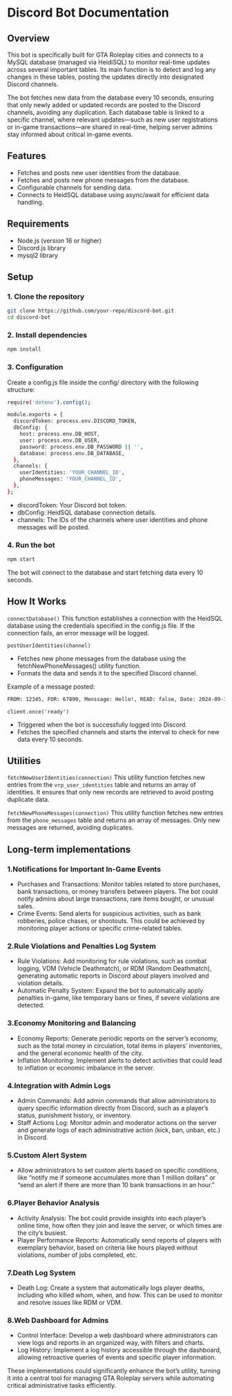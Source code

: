 # Discord Bot Documentation

## Overview
This bot is specifically built for GTA Roleplay cities and connects to a MySQL database (managed via HeidiSQL) to monitor real-time updates across several important tables. Its main function is to detect and log any changes in these tables, posting the updates directly into designated Discord channels.

The bot fetches new data from the database every 10 seconds, ensuring that only newly added or updated records are posted to the Discord channels, avoiding any duplication. Each database table is linked to a specific channel, where relevant updates—such as new user registrations or in-game transactions—are shared in real-time, helping server admins stay informed about critical in-game events.

## Features
* Fetches and posts new user identities from the database.
* Fetches and posts new phone messages from the database.
* Configurable channels for sending data.
* Connects to HeidSQL database using async/await for efficient data handling.

## Requirements
* Node.js (version 16 or higher)
* Discord.js library
* mysql2 library

## Setup

### 1. Clone the repository
```bash 
git clone https://github.com/your-repo/discord-bot.git
cd discord-bot
```

### 2. Install dependencies
```bash 
npm install
```

### 3. Configuration
Create a config.js file inside the config/ directory with the following structure:
```bash 
require('dotenv').config();

module.exports = {
  discordToken: process.env.DISCORD_TOKEN,
  dbConfig: {
    host: process.env.DB_HOST,
    user: process.env.DB_USER,
    password: process.env.DB_PASSWORD || '',
    database: process.env.DB_DATABASE,
  },
  channels: {
    userIdentities: 'YOUR_CHANNEL_ID',
    phoneMessages: 'YOUR_CHANNEL_ID',
  },
};
```
* discordToken: Your Discord bot token.
* dbConfig: HeidSQL database connection details.
* channels: The IDs of the channels where user identities and phone messages will be posted.

### 4. Run the bot
```bash 
npm start
```
The bot will connect to the database and start fetching data every 10 seconds.

## How It Works
`` connectDatabase() ``
This function establishes a connection with the HeidSQL database using the credentials specified in the config.js file. If the connection fails, an error message will be logged.

`` postUserIdentities(channel) ``
* Fetches new phone messages from the database using the fetchNewPhoneMessages() utility function.
* Formats the data and sends it to the specified Discord channel.

Example of a message posted:
```bash 
FROM: 12345, FOR: 67890, Menssage: Hello!, READ: false, Date: 2024-09-12
```
`` client.once('ready') ``
* Triggered when the bot is successfully logged into Discord.
* Fetches the specified channels and starts the interval to check for new data every 10 seconds.

## Utilities
`` fetchNewUserIdentities(connection) ``
This utility function fetches new entries from the `` vrp_user_identities `` table and returns an array of identities. It ensures that only new records are retrieved to avoid posting duplicate data.

`` fetchNewPhoneMessages(connection) ``
This utility function fetches new entries from the `` phone_messages `` table and returns an array of messages. Only new messages are returned, avoiding duplicates.

## Long-term implementations
### 1.Notifications for Important In-Game Events
* Purchases and Transactions: Monitor tables related to store purchases, bank transactions, or money transfers between players. The bot could notify admins about large transactions, rare items bought, or unusual sales.
* Crime Events: Send alerts for suspicious activities, such as bank robberies, police chases, or shootouts. This could be achieved by monitoring player actions or specific crime-related tables.
### 2.Rule Violations and Penalties Log System
* Rule Violations: Add monitoring for rule violations, such as combat logging, VDM (Vehicle Deathmatch), or RDM (Random Deathmatch), generating automatic reports in Discord about players involved and violation details.
* Automatic Penalty System: Expand the bot to automatically apply penalties in-game, like temporary bans or fines, if severe violations are detected.
### 3.Economy Monitoring and Balancing
* Economy Reports: Generate periodic reports on the server’s economy, such as the total money in circulation, total items in players’ inventories, and the general economic health of the city.
* Inflation Monitoring: Implement alerts to detect activities that could lead to inflation or economic imbalance in the server.
### 4.Integration with Admin Logs
* Admin Commands: Add admin commands that allow administrators to query specific information directly from Discord, such as a player’s status, punishment history, or inventory.
* Staff Actions Log: Monitor admin and moderator actions on the server and generate logs of each administrative action (kick, ban, unban, etc.) in Discord.
### 5.Custom Alert System
* Allow administrators to set custom alerts based on specific conditions, like “notify me if someone accumulates more than 1 million dollars” or “send an alert if there are more than 10 bank transactions in an hour.”
### 6.Player Behavior Analysis
* Activity Analysis: The bot could provide insights into each player’s online time, how often they join and leave the server, or which times are the city’s busiest.
* Player Performance Reports: Automatically send reports of players with exemplary behavior, based on criteria like hours played without violations, number of jobs completed, etc.
### 7.Death Log System
* Death Log: Create a system that automatically logs player deaths, including who killed whom, when, and how. This can be used to monitor and resolve issues like RDM or VDM.
### 8.Web Dashboard for Admins
* Control Interface: Develop a web dashboard where administrators can view logs and reports in an organized way, with filters and charts.
* Log History: Implement a log history accessible through the dashboard, allowing retroactive queries of events and specific player information.

These implementations could significantly enhance the bot’s utility, turning it into a central tool for managing GTA Roleplay servers while automating critical administrative tasks efficiently.